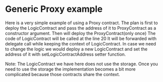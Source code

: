 # Generic Proxy example

Here is a very simple example of using a Proxy contract.
The plan is first to deploy the LogicContract and pass the address of it to ProxyContract as a constructor argument.
Then will deploy the ProxyContract(only once)
The code of LogicContract will be called at the line 20 It will be forwarded with delegate call while keeping the context of LogicContract.
In case we need to change the logic we would deploy a new LogicContract and set the address of it with setLogicContractAddress setter function.

Note: The LogicContract we have here does not use the storage. Once you need to use the storage the implementation becomes a bit more complicated because those contracts share the context.